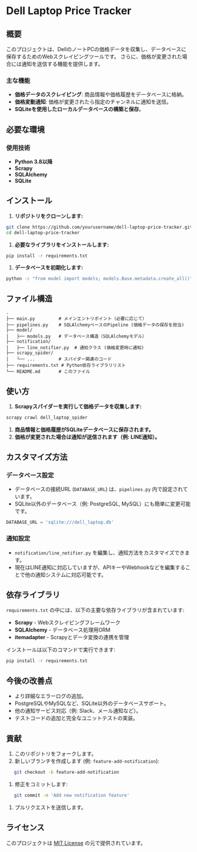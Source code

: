 # Dell Laptop Price Tracker
## 概要
このプロジェクトは、DellのノートPCの価格データを収集し、データベースに保存するためのWebスクレイピングツールです。 さらに、価格が変更された場合には通知を送信する機能を提供します。
### 主な機能
- **価格データのスクレイピング**: 商品情報や価格履歴をデータベースに格納。
- **価格変動通知**: 価格が変更されたら指定のチャンネルに通知を送信。
- **SQLiteを使用したローカルデータベースの構築と保存**。

## 必要な環境
### 使用技術
- **Python 3.8以降**
- **Scrapy**
- **SQLAlchemy**
- **SQLite**

## インストール
1. **リポジトリをクローンします:**
``` bash
git clone https://github.com/yourusername/dell-laptop-price-tracker.git
cd dell-laptop-price-tracker
```
1. **必要なライブラリをインストールします:**
``` bash
pip install -r requirements.txt
```
1. **データベースを初期化します:**
``` bash
python -c "from model import models; models.Base.metadata.create_all()"
```
## ファイル構造
``` 
.
├── main.py         # メインエントリポイント（必要に応じて）
├── pipelines.py    # SQLAlchemyベースのPipeline (価格データの保存を担当)
├── model/
│   ├── models.py   # データベース構造（SQLAlchemyモデル）
├── notification/
│   ├── line_notifier.py  # 通知クラス (価格変更時に通知)
├── scrapy_spider/
│   └── ...         # スパイダー関連のコード
├── requirements.txt # Python依存ライブラリリスト
└── README.md       # このファイル
```
## 使い方
1. **Scrapyスパイダーを実行して価格データを収集します:**
``` bash
scrapy crawl dell_laptop_spider
```
1. **商品情報と価格履歴がSQLiteデータベースに保存されます。**
2. **価格が変更された場合は通知が送信されます（例: LINE通知）。**

## カスタマイズ方法
### データベース設定
- データベースの接続URL (`DATABASE_URL`) は、`pipelines.py` 内で設定されています。
- SQLite以外のデータベース（例: PostgreSQL, MySQL）にも簡単に変更可能です。
``` python
DATABASE_URL = 'sqlite:///dell_laptop.db'
```
### 通知設定
- `notification/line_notifier.py` を編集し、通知方法をカスタマイズできます。
- 現在はLINE通知に対応していますが、APIキーやWebhookなどを編集することで他の通知システムに対応可能です。

## 依存ライブラリ
`requirements.txt` の中には、以下の主要な依存ライブラリが含まれています:
- **Scrapy** - Webスクレイピングフレームワーク
- **SQLAlchemy** - データベース処理用ORM
- **itemadapter** - Scrapyとデータ変換の連携を管理

インストールは以下のコマンドで実行できます:
``` bash
pip install -r requirements.txt
```
## 今後の改善点
- より詳細なエラーログの追加。
- PostgreSQLやMySQLなど、SQLite以外のデータベースサポート。
- 他の通知サービス対応（例: Slack、メール通知など）。
- テストコードの追加と完全なユニットテストの実装。

## 貢献
1. このリポジトリをフォークします。
2. 新しいブランチを作成します (例: `feature-add-notification`):
``` bash
   git checkout -b feature-add-notification
```
1. 修正をコミットします:
``` bash
   git commit -m 'Add new notification feature'
```
1. プルリクエストを送信します。

## ライセンス
このプロジェクトは [MIT License](LICENSE) の元で提供されています。
